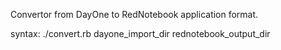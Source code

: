 Convertor from DayOne to RedNotebook application format.

syntax: ./convert.rb dayone_import_dir rednotebook_output_dir
